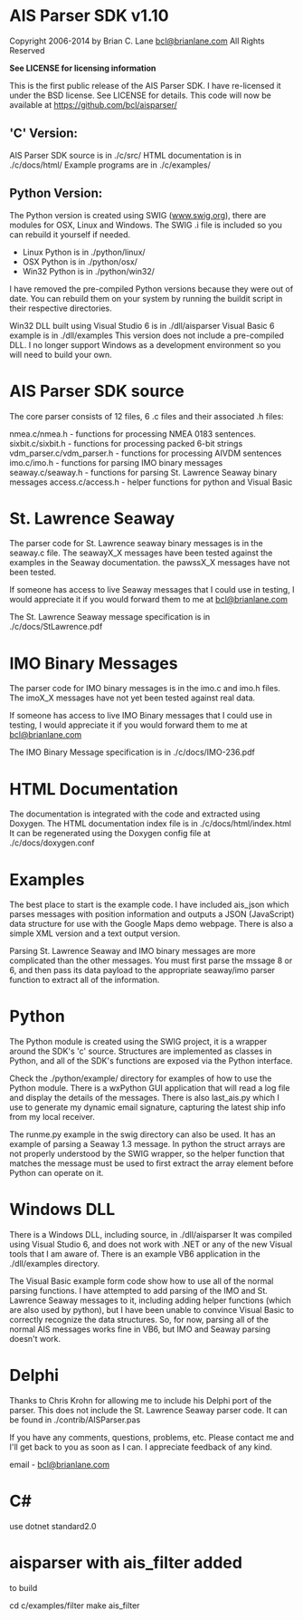 AIS Parser SDK v1.10
=======================
Copyright 2006-2014 by Brian C. Lane <bcl@brianlane.com>
All Rights Reserved

**See LICENSE for licensing information**


This is the first public release of the AIS Parser SDK. I have re-licensed it under the BSD license. See LICENSE for details. This code will now be available at https://github.com/bcl/aisparser/


## 'C' Version:
AIS Parser SDK source is in ./c/src/
HTML documentation is in ./c/docs/html/
Example programs are in ./c/examples/


## Python Version:
The Python version is created using SWIG (www.swig.org), there are modules
for OSX, Linux and Windows. The SWIG .i file is included so you can rebuild
it yourself if needed.

- Linux Python is in ./python/linux/
- OSX Python is in ./python/osx/
- Win32 Python is in ./python/win32/

I have removed the pre-compiled Python versions because they were out of date. You can rebuild them on your system by running the buildit script in their respective directories.

Win32 DLL built using Visual Studio 6 is in ./dll/aisparser 
Visual Basic 6 example is in ./dll/examples
This version does not include a pre-compiled DLL. I no longer support Windows as a development environment so you will need to build your own.


# AIS Parser SDK source
The core parser consists of 12 files, 6 .c files and their associated .h files:

nmea.c/nmea.h - functions for processing NMEA 0183 sentences.
sixbit.c/sixbit.h - functions for processing packed 6-bit strings
vdm_parser.c/vdm_parser.h - functions for processing AIVDM sentences
imo.c/imo.h - functions for parsing IMO binary messages
seaway.c/seaway.h - functions for parsing St. Lawrence Seaway binary messages
access.c/access.h - helper functions for python and Visual Basic


# St. Lawrence Seaway
The parser code for St. Lawrence seaway binary messages is in the seaway.c file. The 
seawayX_X messages have been tested against the examples in the Seaway documentation. 
the pawssX_X messages have not been tested.

If someone has access to live Seaway messages that I could use in testing, I would 
appreciate it if you would forward them to me at bcl@brianlane.com

The St. Lawrence Seaway message specification is in ./c/docs/StLawrence.pdf


# IMO Binary Messages
The parser code for IMO binary messages is in the imo.c and imo.h files. The imoX_X messages have not yet been tested against real data.

If someone has access to live IMO Binary messages that I could use in testing, I would 
appreciate it if you would forward them to me at bcl@brianlane.com

The IMO Binary Message specification is in ./c/docs/IMO-236.pdf


# HTML Documentation
The documentation is integrated with the code and extracted using Doxygen.
The HTML documentation index file is in ./c/docs/html/index.html
It can be regenerated using the Doxygen config file at ./c/docs/doxygen.conf


# Examples
The best place to start is the example code. I have included ais_json which
parses messages with position information and outputs a JSON (JavaScript) 
data structure for use with the Google Maps demo webpage. There is also a
simple XML version and a text output version.

Parsing St. Lawrence Seaway and IMO binary messages are more complicated than the other messages. You must first parse the mssage 8 or 6, and then pass its data payload to the appropriate seaway/imo parser function to extract all of the information.


# Python
The Python module is created using the SWIG project, it is a wrapper
around the SDK's 'c' source. Structures are implemented as classes in
Python, and all of the SDK's functions are exposed via the Python interface.

Check the ./python/example/ directory for examples of how to use the Python
module. There is a wxPython GUI application that will read a log file and display the details of the messages. There is also last_ais.py which I use to generate my dynamic 
email signature, capturing the latest ship info from my local receiver.

The runme.py example in the swig directory can also be used. It has an example of parsing a Seaway 1.3 message. In python the struct arrays are not properly understood by the SWIG wrapper, so the helper function that matches the message must be used to first extract the array element before Python can operate on it.


# Windows DLL
There is a Windows DLL, including source, in ./dll/aisparser 
It was compiled using Visual Studio 6, and does not work with .NET or any of the new Visual tools that I am aware of. There is an example VB6 application in the ./dll/examples directory.

The Visual Basic example form code show how to use all of the normal parsing functions. I have attempted to add parsing of the IMO and St. Lawrence Seaway messages to it, including adding helper functions (which are also used by python), but I have been unable to convince Visual Basic to correctly recognize the data structures. So, for now, parsing all of the normal AIS messages works fine in VB6, but IMO and Seaway parsing doesn't work.


# Delphi
Thanks to Chris Krohn for allowing me to include his Delphi port of the parser. This does not include the St. Lawrence Seaway parser code. It can be found in ./contrib/AISParser.pas


If you have any comments, questions, problems, etc. Please contact me and I'll get back to you as soon as I can. I appreciate feedback of any kind.

email - bcl@brianlane.com

# C#
use dotnet standard2.0

# aisparser with ais_filter added

to build

cd c/examples/filter
make ais_filter
